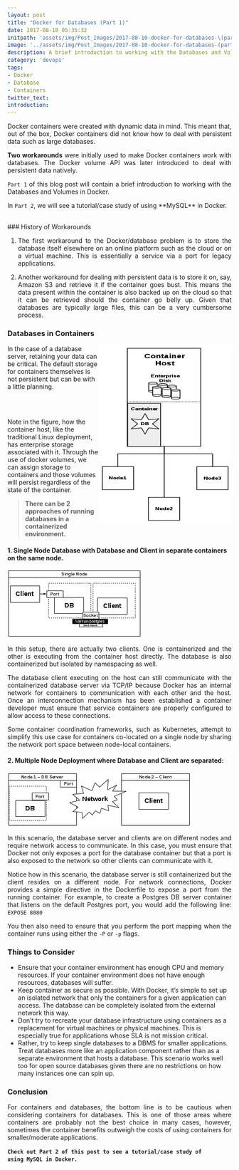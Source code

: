 ```yaml
---
layout: post
title: "Docker for Databases (Part 1)"
date: 2017-08-10 05:35:32
initpath: 'assets/img/Post_Images/2017-08-10-docker-for-databases-\(part-1\)/docker_database.jpg'
image: '../assets/img/Post_Images/2017-08-10-docker-for-databases-(part-1)/docker_database.jpg'
description: A brief introduction to working with the Databases and Volumes in Docker.
category: 'devops'
tags:
- Docker
- Database
- Containers
twitter_text:
introduction:
---
```

<p align="justify">
Docker containers were created with dynamic data in mind. This meant that, out of the box, Docker containers did not know how to deal with persistent data such as large databases. </p>

<p align="justify"> <b>Two workarounds</b> were initially used to make Docker containers work with databases. The Docker volume API was later introduced to deal with persistent data natively. </p>

<p align="justify"> <code>Part 1</code> of this blog post will contain a brief introduction to working with the Databases and Volumes in Docker. </p>

<p align="justify">In <code>Part 2</code>, we will see a tutorial/case study of using **MySQL** in Docker. </p>

<br>
### History of Workarounds
<ol type="1">
<li><p align="justify">The first workaround to the Docker/database problem is to store the database itself elsewhere on an online platform such as the cloud or on a virtual machine. This is essentially a service via a port for legacy applications. </p> </li>

<li><p align="justify">Another workaround for dealing with persistent data is to store it on, say, Amazon S3 and retrieve it if the container goes bust. This means the data present within the container is also backed up on the cloud so that it can be retrieved should the container go belly up. Given that databases are typically large files, this can be a very cumbersome process. </p> </li>
</ol>


### Databases in Containers

<p align="justify">
<img align="right" width="300" height="400" src="../assets/img/Post_Images/2017-08-10-docker-for-databases-(part-1)/docker1.png">   

In the case of a database server, retaining your data can be critical. The default storage for containers themselves is not persistent but can be with a little planning.

<br> <br>

Note in the figure, how the container host, like the traditional Linux deployment, has enterprise storage associated with it. Through the use of docker volumes, we can assign storage to containers and those volumes will persist regardless of the state of the container.

</p>

> **There can be 2 approaches of running databases in a containerized environment.**

#### 1. Single Node Database with Database and Client in separate containers on the same node.

![placeholder](<../assets/img/Post_Images/2017-08-10-docker-for-databases-(part-1)/docker2.png> "Docker with Databases")


<p align="justify">
In this setup, there are actually two clients. One is containerized and the other is executing from the container host directly. The database is also containerized but isolated by namespacing as well.</p>

<p align="justify">
The database client executing on the host can still communicate with the containerized database server via TCP/IP because Docker has an internal network for containers to communication with each other and the host. Once an interconnection mechanism has been established a container developer must ensure that service containers are properly configured to allow access to these connections. </p>

<p align="justify">
Some container coordination frameworks, such as Kubernetes, attempt to simplify this use case for containers co-located on a single node by sharing the network port space between node-local containers.
</p>

####  2. Multiple Node Deployment where Database and Client are separated:

![placeholder](<../assets/img/Post_Images/2017-08-10-docker-for-databases-(part-1)/docker3.png> "Jenkins Git")

<p align="justify">
In this scenario, the database server and clients are on different nodes and require network access to communicate. In this case, you must ensure that Docker not only exposes a port for the database container but that a port is also exposed to the network so other clients can communicate with it. </p>

<p align="justify">
Notice how in this scenario, the database server is still containerized but the client resides on a different node. For network connections, Docker provides a simple directive in the Dockerfile to expose a port from the running container. For example, to create a Postgres DB server container that listens on the default Postgres port, you would add the following line: <code>EXPOSE 8080</code> </p>

<p align="justify">
You then also need to ensure that you perform the port mapping when the container runs using either the <code>-P</code> or <code>-p</code> flags. </p>


### Things to Consider
<ul>
<li>Ensure that your container environment has enough CPU and memory resources. If your container environment does not have enough resources, databases will suffer. </li>

<li>Keep container as secure as possible. With Docker, it’s simple to set up an isolated network that only the containers for a given application can access. The database can be completely isolated from the external network this way. </li>

<li>Don’t try to recreate your database infrastructure using containers as a replacement for virtual machines or physical machines. This is especially true for applications whose SLA is not mission critical. </li>

<li>Rather, try to keep single databases to a DBMS for smaller applications. Treat databases more like an application component rather than as a separate environment that hosts a database. This scenario works well too for open source databases given there are no restrictions on how many instances one can spin up. </li>
</ul>

### Conclusion

<p align="justify">
For containers and databases, the bottom line is to be cautious when considering containers for databases. This is one of those areas where containers are probably not the best choice in many cases, however, sometimes the container benefits outweigh the costs of using containers for smaller/moderate applications. </p>


**`Check out Part 2 of this post to see a tutorial/case study of using MySQL in Docker.`**